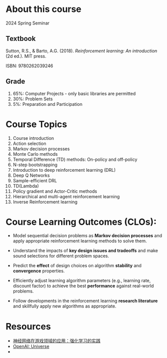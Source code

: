 # About this course

2024 Spring Seminar 

## Textbook

Sutton, R.S., & Barto, A.G. (2018).  *Reinforcement learning: An introduction* (2d ed.). MIT press.

ISBN:   9780262039246

## Grade

1. 65%: Computer Projects - only basic libraries are permitted
2. 30%: Problem Sets
3. 5%: Preparation and Participation

# Course Topics

1. Course introduction
2. Action selection
3. Markov decision processes
4. Monte Carlo methods
5. Temporal Difference (TD) methods: On-policy and off-policy
6. N-step bootstrapping
7. Introduction to deep reinforcement learning (DRL)
8. Deep Q Networks
9. Sample-efficient DRL
10. TD(Lambda)
11. Policy gradient and Actor-Critic methods
12. Hierarchical and multi-agent reinforcement learning
13. Inverse Reinforcement learning

# Course Learning Outcomes (CLOs): 

- Model sequential decision problems as **Markov decision processes** and apply appropriate reinforcement learning methods to solve them.

- Understand the impacts of **key design issues and tradeoffs** and make sound selections for different problem spaces.
- Predict the **effect** of design choices on algorithm **stability** and **convergence** properties.
- Efficiently adjust learning algorithm parameters (e.g., learning rate, discount factor) to achieve the best **performance** against real-world problems.
- Follow developments in the reinforcement learning **research literature** and skillfully apply new algorithms as appropriate.

# Resources

- [神经网络在游戏领域的应用：强化学习的实践](https://juejin.cn/post/7319140186389889074)
- [OpenAI: Universe](https://openai.com/research/universe)
- 
